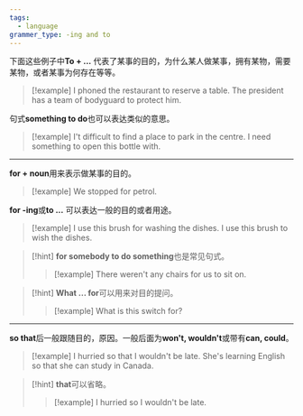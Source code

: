 ```yaml
---
tags:
  - language
grammer_type: -ing and to
---
```

下面这些例子中**To + ...** 代表了某事的目的，为什么某人做某事，拥有某物，需要某物，或者某事为何存在等等。

> [!example]
> I phoned the restaurant to reserve a table.
> The president has a team of bodyguard to protect him.

句式**something to do**也可以表达类似的意思。

> [!example]
> I't difficult to find a place to park in the centre.
> I need something to open this bottle with.

---

**for + noun**用来表示做某事的目的。

> [!example]
> We stopped for petrol.

**for -ing**或**to ...** 可以表达一般的目的或者用途。

> [!example]
> I use this brush for washing the dishes.
> I use this brush to wish the dishes.

> [!hint]
> **for somebody to do something**也是常见句式。
> > [!example]
> > There weren't any chairs for us to sit on.

> [!hint]
> **What ... for**可以用来对目的提问。
> > [!example]
> > What is this switch for?

---

**so that**后一般跟随目的，原因。一般后面为**won't, wouldn't**或带有**can, could**。

> [!example]
> I hurried so that I wouldn't be late.
> She's learning English so that she can study in Canada.

> [!hint]
> **that**可以省略。
> > [!example]
> > I hurried so I wouldn't be late.